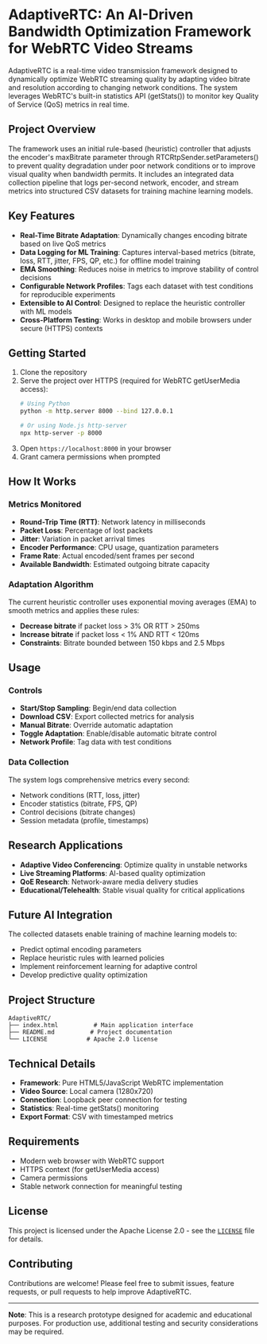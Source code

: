 # AdaptiveRTC: An AI-Driven Bandwidth Optimization Framework for WebRTC Video Streams

AdaptiveRTC is a real-time video transmission framework designed to dynamically optimize WebRTC streaming quality by adapting video bitrate and resolution according to changing network conditions. The system leverages WebRTC's built-in statistics API (getStats()) to monitor key Quality of Service (QoS) metrics in real time.

## Project Overview

The framework uses an initial rule-based (heuristic) controller that adjusts the encoder's maxBitrate parameter through RTCRtpSender.setParameters() to prevent quality degradation under poor network conditions or to improve visual quality when bandwidth permits. It includes an integrated data collection pipeline that logs per-second network, encoder, and stream metrics into structured CSV datasets for training machine learning models.

## Key Features

- **Real-Time Bitrate Adaptation**: Dynamically changes encoding bitrate based on live QoS metrics
- **Data Logging for ML Training**: Captures interval-based metrics (bitrate, loss, RTT, jitter, FPS, QP, etc.) for offline model training
- **EMA Smoothing**: Reduces noise in metrics to improve stability of control decisions
- **Configurable Network Profiles**: Tags each dataset with test conditions for reproducible experiments
- **Extensible to AI Control**: Designed to replace the heuristic controller with ML models
- **Cross-Platform Testing**: Works in desktop and mobile browsers under secure (HTTPS) contexts

## Getting Started

1. Clone the repository
2. Serve the project over HTTPS (required for WebRTC getUserMedia access):
   ```bash
   # Using Python
   python -m http.server 8000 --bind 127.0.0.1
   
   # Or using Node.js http-server
   npx http-server -p 8000
   ```
3. Open `https://localhost:8000` in your browser
4. Grant camera permissions when prompted

## How It Works

### Metrics Monitored
- **Round-Trip Time (RTT)**: Network latency in milliseconds
- **Packet Loss**: Percentage of lost packets
- **Jitter**: Variation in packet arrival times
- **Encoder Performance**: CPU usage, quantization parameters
- **Frame Rate**: Actual encoded/sent frames per second
- **Available Bandwidth**: Estimated outgoing bitrate capacity

### Adaptation Algorithm
The current heuristic controller uses exponential moving averages (EMA) to smooth metrics and applies these rules:
- **Decrease bitrate** if packet loss > 3% OR RTT > 250ms
- **Increase bitrate** if packet loss < 1% AND RTT < 120ms
- **Constraints**: Bitrate bounded between 150 kbps and 2.5 Mbps

## Usage

### Controls
- **Start/Stop Sampling**: Begin/end data collection
- **Download CSV**: Export collected metrics for analysis
- **Manual Bitrate**: Override automatic adaptation
- **Toggle Adaptation**: Enable/disable automatic bitrate control
- **Network Profile**: Tag data with test conditions

### Data Collection
The system logs comprehensive metrics every second:
- Network conditions (RTT, loss, jitter)
- Encoder statistics (bitrate, FPS, QP)
- Control decisions (bitrate changes)
- Session metadata (profile, timestamps)

## Research Applications

- **Adaptive Video Conferencing**: Optimize quality in unstable networks
- **Live Streaming Platforms**: AI-based quality optimization
- **QoE Research**: Network-aware media delivery studies
- **Educational/Telehealth**: Stable visual quality for critical applications

## Future AI Integration

The collected datasets enable training of machine learning models to:
- Predict optimal encoding parameters
- Replace heuristic rules with learned policies
- Implement reinforcement learning for adaptive control
- Develop predictive quality optimization

## Project Structure

```
AdaptiveRTC/
├── index.html          # Main application interface
├── README.md          # Project documentation
└── LICENSE           # Apache 2.0 license
```

## Technical Details

- **Framework**: Pure HTML5/JavaScript WebRTC implementation
- **Video Source**: Local camera (1280x720)
- **Connection**: Loopback peer connection for testing
- **Statistics**: Real-time getStats() monitoring
- **Export Format**: CSV with timestamped metrics

## Requirements

- Modern web browser with WebRTC support
- HTTPS context (for getUserMedia access)
- Camera permissions
- Stable network connection for meaningful testing

## License

This project is licensed under the Apache License 2.0 - see the [`LICENSE`](LICENSE) file for details.

## Contributing

Contributions are welcome! Please feel free to submit issues, feature requests, or pull requests to help improve AdaptiveRTC.

---

**Note**: This is a research prototype designed for academic and educational purposes. For production use, additional testing and security considerations may be required.